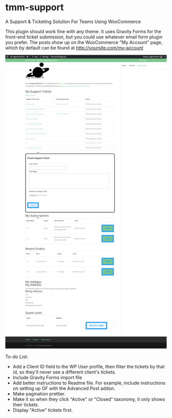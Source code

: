 # tmm-support
A Support &amp; Ticketing Solution For Teams Using WooCommerce

This plugin should work fine with any theme.  It uses Gravity Forms for the front-end ticket submission, but you could use whatever email form plugin you prefer.  The posts show up on the WooCommerce "My Account" page, which by default can be found at http://yoursite.com/my-account  

![TMM Support Screengrab](https://github.com/themightymo/tmm-support/blob/master/screenshot-1.png "Screengrab")



To-do List:

* Add a Client ID field to the WP User profile, then filter the tickets by that id, so they'll never see a different client's tickets.
* Include Gravity Forms import file
* Add better instructions to Readme file.  For example, include instructions on setting up GF with the Advanced Post addon.
* Make pagination prettier.
* Make it so when they click "Active" or "Closed" taxonomy, it only shows their tickets.
* Display "Active" tickets first.